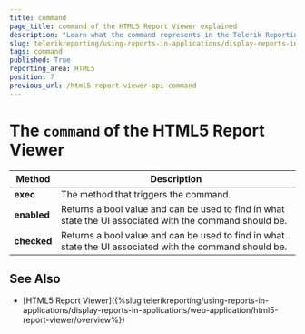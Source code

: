 ```yaml
---
title: command
page_title: command of the HTML5 Report Viewer explained
description: "Learn what the command represents in the Telerik Reporting HTML5 Report Viewer and how to use it."
slug: telerikreporting/using-reports-in-applications/display-reports-in-applications/web-application/html5-report-viewer/api-reference/command
tags: command
published: True
reporting_area: HTML5
position: 7
previous_url: /html5-report-viewer-api-command
---
```


<style>
table th:first-of-type {
	width: 15%;
}
table th:nth-of-type(2) {
	width: 85%;
}
</style>

# The `command` of the HTML5 Report Viewer

| Method | Description |
| ------ | ------ |
| __exec__ |The method that triggers the command.|
| __enabled__ |Returns a bool value and can be used to find in what state the UI associated with the command should be.|
| __checked__ |Returns a bool value and can be used to find in what state the UI associated with the command should be.|

## See Also

* [HTML5 Report Viewer]({%slug telerikreporting/using-reports-in-applications/display-reports-in-applications/web-application/html5-report-viewer/overview%})

